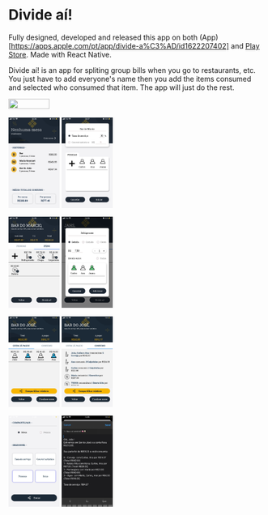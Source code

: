 # Divide aí!

Fully designed, developed and released this app on both (App)[https://apps.apple.com/pt/app/divide-a%C3%AD/id1622207402] and [Play Store](https://play.google.com/store/apps/details?id=com.caick_andrade.divideai). Made with React Native.

Divide aí! is an app for spliting group bills when you go to restaurants, etc. You just have to add everyone's name then you add the items consumed and selected who consumed that item. The app will just do the rest.

<img src="https://github.com/caickdias/divideai-public/blob/main/readme-img/IMG_2473(1).gif" width="40%" height="20%"/>

<img src="https://github.com/caickdias/divideai-public/blob/main/readme-img/home-no-table.PNG" width="20%" height="20%"/> <img src="https://github.com/caickdias/divideai-public/blob/main/readme-img/create-table.PNG" width="20%" height="20%"/>

<img src="https://github.com/caickdias/divideai-public/blob/main/readme-img/current-table-items.PNG" width="20%" height="20%"/> <img src="https://github.com/caickdias/divideai-public/blob/main/readme-img/add-item.PNG" width="20%" height="20%"/>

<img src="https://github.com/caickdias/divideai-public/blob/main/readme-img/who-paid.jpeg" width="20%" height="20%"/> <img src="https://github.com/caickdias/divideai-public/blob/main/readme-img/report.jpeg" width="20%" height="20%"/>

<img src="https://github.com/caickdias/divideai-public/blob/main/readme-img/share-info-table.jpeg" width="20%" height="20%"/> <img src="https://github.com/caickdias/divideai-public/blob/main/readme-img/whatsapp-share.jpeg" width="20%" height="20%"/>
